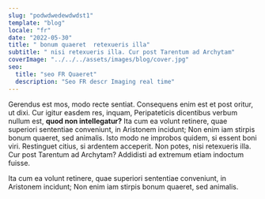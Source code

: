 ```yaml
---
slug: "podwdwedewdwdst1"
template: "blog"
locale: "fr"
date: "2022-05-30"
title: " bonum quaeret  retexueris illa"
subtitle: " nisi retexueris illa. Cur post Tarentum ad Archytam"
coverImage: "../../../assets/images/blog/cover.jpg"
seo:
  title: "seo FR Quaeret"
  description: "Seo FR descr Imaging real time"
---
```


<p>
Gerendus est mos, modo recte sentiat. Consequens enim est et post oritur, ut dixi. Cur igitur easdem res, inquam, Peripateticis dicentibus verbum nullum est, <b>quod non intellegatur?</b> Ita cum ea volunt retinere, quae superiori sententiae conveniunt, in Aristonem incidunt; Non enim iam stirpis bonum quaeret, sed animalis. Isto modo ne improbos quidem, si essent boni viri. Restinguet citius, si ardentem acceperit. Non potes, nisi retexueris illa. Cur post Tarentum ad Archytam? Addidisti ad extremum etiam indoctum fuisse.
</p>
<p>
 Ita cum ea volunt retinere, quae superiori sententiae conveniunt, in Aristonem incidunt; Non enim iam stirpis bonum quaeret, sed animalis.
</p>
